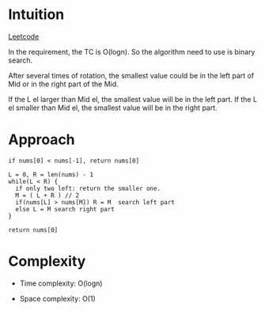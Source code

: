 # Intuition

[Leetcode](https://leetcode.com/problems/find-minimum-in-rotated-sorted-array/)

In the requirement, the TC is O(logn). So the algorithm need to use is binary search.

After several times of rotation, the smallest value could be in the left part of Mid or in the right part of the Mid.

If the L el larger than Mid el, the smallest value will be in the left part.
If the L el smaller than Mid el, the smallest value will be in the right part.

# Approach

```
if nums[0] < nums[-1], return nums[0]

L = 0, R = len(nums) - 1
while(L < R) {
  if only two left: return the smaller one.
  M = ( L + R ) // 2
  if(nums[L] > nums[M]) R = M  search left part
  else L = M search right part
}

return nums[0]

```

# Complexity

- Time complexity: O(logn)

- Space complexity: O(1)
